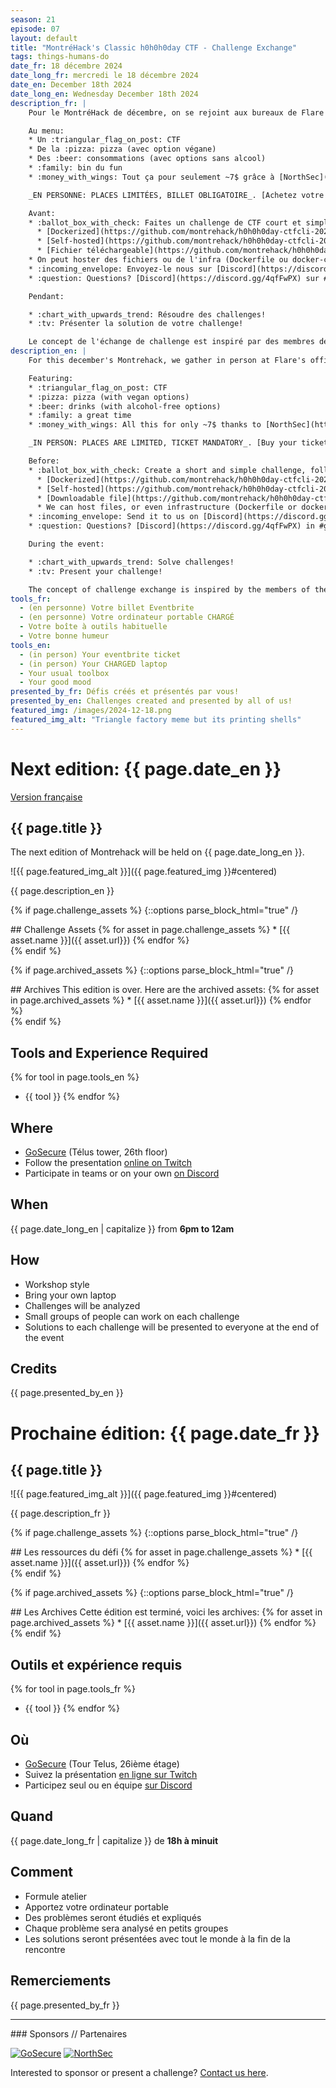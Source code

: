 ```yaml
---
season: 21
episode: 07
layout: default
title: "MontréHack's Classic h0h0h0day CTF - Challenge Exchange"
tags: things-humans-do
date_fr: 18 décembre 2024
date_long_fr: mercredi le 18 décembre 2024
date_en: December 18th 2024
date_long_en: Wednesday December 18th 2024
description_fr: |
    Pour le MontréHack de décembre, on se rejoint aux bureaux de Flare afin de célébrer notre CTF annuel, le h0h0h0day! La formule est simple: Un échange de ~~cadeaux~~ challenges qu'on regroupe dans un CTF! Merci à NSec pour la 🍻 et la 🍕!:)

    Au menu:
    * Un :triangular_flag_on_post: CTF
    * De la :pizza: pizza (avec option végane)
    * Des :beer: consommations (avec options sans alcool)
    * :family: bin du fun
    * :money_with_wings: Tout ça pour seulement ~7$ grâce à [NorthSec](https://nsec.io)

    _EN PERSONNE: PLACES LIMITÉES, BILLET OBLIGATOIRE_. [Achetez votre billet (~7$)](https://www.eventbrite.ca/e/1092759616429)

    Avant:
    * :ballot_box_with_check: Faites un challenge de CTF court et simple, suivant l'un des formats de soumission suivant:
      * [Dockerized](https://github.com/montrehack/h0h0h0day-ctfcli-2023/tree/main/web/truncator)
      * [Self-hosted](https://github.com/montrehack/h0h0h0day-ctfcli-2023/tree/main/web/VulnWebsite)
      * [Fichier téléchargeable](https://github.com/montrehack/h0h0h0day-ctfcli-2023/tree/main/steg/ChristmasCookies)
    * On peut hoster des fichiers ou de l'infra (Dockerfile ou docker-compose), vous pouvez hoster aussi
    * :incoming_envelope: Envoyez-le nous sur [Discord](https://discord.gg/4qfFwPX) par message privé à @Pourliver. Date limite: Lundi 16 Décembre
    * :question: Questions? [Discord](https://discord.gg/4qfFwPX) sur #general-h0h0h0 ou en message privé à @Pourliver

    Pendant:

    * :chart_with_upwards_trend: Résoudre des challenges!
    * :tv: Présenter la solution de votre challenge!

    Le concept de l'échange de challenge est inspiré par des membres de la communauté du Cegep de Rosemont et de la DCI.
description_en: |
    For this december's Montrehack, we gather in person at Flare's offices to celebrate our yearly CTF, the h0h0h0day! The formula is simple : a ~~gift~~ challenge exchange in one CTF! Thanks to NSec for the 🍻 and 🍕!:)

    Featuring:
    * :triangular_flag_on_post: CTF
    * :pizza: pizza (with vegan options)
    * :beer: drinks (with alcohol-free options)
    * :family: a great time
    * :money_with_wings: All this for only ~7$ thanks to [NorthSec](https://nsec.io)

    _IN PERSON: PLACES ARE LIMITED, TICKET MANDATORY_. [Buy your ticket (~7$)](https://www.eventbrite.ca/e/1092759616429)

    Before:
    * :ballot_box_with_check: Create a short and simple challenge, following one these submission format:
      * [Dockerized](https://github.com/montrehack/h0h0h0day-ctfcli-2023/tree/main/web/truncator)
      * [Self-hosted](https://github.com/montrehack/h0h0h0day-ctfcli-2023/tree/main/web/VulnWebsite)
      * [Downloadable file](https://github.com/montrehack/h0h0h0day-ctfcli-2023/tree/main/steg/ChristmasCookies)
      * We can host files, or even infrastructure (Dockerfile or docker-compose), you can also self-host
    * :incoming_envelope: Send it to us on [Discord](https://discord.gg/4qfFwPX) by DM to @Pourliver. Deadline : Monday December 16th
    * :question: Questions? [Discord](https://discord.gg/4qfFwPX) in #general-h0h0h0 or by DM to @Pourliver

    During the event:

    * :chart_with_upwards_trend: Solve challenges!
    * :tv: Present your challenge!

    The concept of challenge exchange is inspired by the members of the community of Cegep de Rosemont and of the DCI.
tools_fr: 
  - (en personne) Votre billet Eventbrite
  - (en personne) Votre ordinateur portable CHARGÉ
  - Votre boîte à outils habituelle
  - Votre bonne humeur
tools_en: 
  - (in person) Your eventbrite ticket
  - (in person) Your CHARGED laptop
  - Your usual toolbox
  - Your good mood
presented_by_fr: Défis créés et présentés par vous!
presented_by_en: Challenges created and presented by all of us!
featured_img: /images/2024-12-18.png
featured_img_alt: "Triangle factory meme but its printing shells"
---
```


# Next edition: {{ page.date_en }}

[Version française](#french)

## {{ page.title }}

The next edition of Montrehack will be held on {{ page.date_long_en }}.

![{{ page.featured_img_alt }}]({{ page.featured_img }}#centered)

{{ page.description_en }}

{% if page.challenge_assets %}
{::options parse_block_html="true" /}
<div class="assets">
## Challenge Assets
{% for asset in page.challenge_assets %}
* [{{ asset.name }}]({{ asset.url}})
{% endfor %}
</div>
{% endif %}

{% if page.archived_assets %}
{::options parse_block_html="true" /}
<div class="archives">
## Archives
This edition is over. Here are the archived assets:
{% for asset in page.archived_assets %}
* [{{ asset.name }}]({{ asset.url}})
{% endfor %}
</div>
{% endif %}

## Tools and Experience Required

{% for tool in page.tools_en %}
* {{ tool }}
{% endfor %}

## Where

* [GoSecure](https://goo.gl/maps/Mo46fXm2WskTnV9m7) (Télus tower, 26th floor)
* Follow the presentation [online on Twitch](https://twitch.tv/montrehack/)
* Participate in teams or on your own [on Discord](https://discord.gg/4qfFwPX)

## When

{{ page.date_long_en | capitalize }} from **6pm to 12am**

## How

* Workshop style
* Bring your own laptop
* Challenges will be analyzed
* Small groups of people can work on each challenge
* Solutions to each challenge will be presented to everyone at the end of the event

## Credits

{{ page.presented_by_en }}


<a id="french"></a>
# Prochaine édition: {{ page.date_fr }}

## {{ page.title }}

![{{ page.featured_img_alt }}]({{ page.featured_img }}#centered)

{{ page.description_fr }}

{% if page.challenge_assets %}
{::options parse_block_html="true" /}
<div class="assets">
## Les ressources du défi
{% for asset in page.challenge_assets %}
* [{{ asset.name }}]({{ asset.url}})
{% endfor %}
</div>
{% endif %}

{% if page.archived_assets %}
{::options parse_block_html="true" /}
<div class="archives">
## Les Archives
Cette édition est terminé, voici les archives:
{% for asset in page.archived_assets %}
* [{{ asset.name }}]({{ asset.url}})
{% endfor %}
</div>
{% endif %}

## Outils et expérience requis

{% for tool in page.tools_fr %}
* {{ tool }}
{% endfor %}

## Où

* [GoSecure](https://goo.gl/maps/Mo46fXm2WskTnV9m7) (Tour Telus, 26ième étage)
* Suivez la présentation [en ligne sur Twitch](https://twitch.tv/montrehack/)
* Participez seul ou en équipe [sur Discord](https://discord.gg/4qfFwPX)

## Quand

{{ page.date_long_fr | capitalize }} de **18h à minuit**

## Comment

* Formule atelier
* Apportez votre ordinateur portable
* Des problèmes seront étudiés et expliqués
* Chaque problème sera analysé en petits groupes
* Les solutions seront présentées avec tout le monde à la fin de la rencontre

## Remerciements

{{ page.presented_by_fr }}


<hr/>
### Sponsors // Partenaires


[![GoSecure](/images/sponsor_gosecure.png)](https://gosecure.net/)
[![NorthSec](/images/nsec_logo.png)](https://nsec.io/)

Interested to sponsor or present a challenge? [Contact us here](https://docs.google.com/forms/d/e/1FAIpQLSecc0vfe3pIwMJjIBCYW4G43ZwtagwVESu_qHKnglnBc3R3ww/viewform?usp=sf_link).

